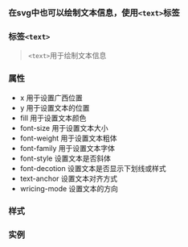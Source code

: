 ### 在svg中也可以绘制文本信息，使用```<text>```标签

### 标签```<text>```

> ```<text>```用于绘制文本信息


### 属性

* x 用于设置广西位置
* y 用于设置文本的位置
* fill 用于设置文本颜色
* font-size 用于设置文本大小
* font-weight 用于设置文本粗体
* font-family  用于设置文本字体
* font-style  设置文本是否斜体
* font-decotion 设置文本是否显示下划线或样式
* text-anchor 设置文本对齐方式
* wricing-mode 设置文本的方向

### 样式



### 实例

